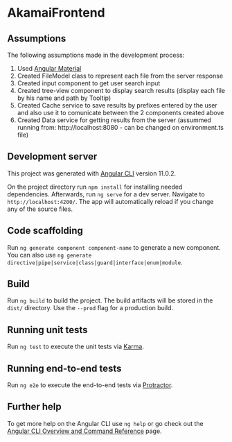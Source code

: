 # AkamaiFrontend

## Assumptions

The following assumptions made in the development process:
1. Used [Angular Material]([https://github.com/angular/angular-cli](https://material.angular.io/components/categories))
2. Created FileModel class to represent each file from the server response
3. Created input component to get user search input
4. Created tree-view component to display search results (display each file by his name and path by Tooltip)
5. Created Cache service to save results by prefixes entered by the user and also use it to comunicate between the 2 components created above
6. Created Data service for getting results from the server (assummed running from: http://localhost:8080 - can be changed on environment.ts file)

## Development server

This project was generated with [Angular CLI](https://github.com/angular/angular-cli) version 11.0.2.

On the project directory run `npm install` for installing needed dependencies.
Afterwards, run `ng serve` for a dev server. Navigate to `http://localhost:4200/`. The app will automatically reload if you change any of the source files.

## Code scaffolding

Run `ng generate component component-name` to generate a new component. You can also use `ng generate directive|pipe|service|class|guard|interface|enum|module`.

## Build

Run `ng build` to build the project. The build artifacts will be stored in the `dist/` directory. Use the `--prod` flag for a production build.

## Running unit tests

Run `ng test` to execute the unit tests via [Karma](https://karma-runner.github.io).

## Running end-to-end tests

Run `ng e2e` to execute the end-to-end tests via [Protractor](http://www.protractortest.org/).

## Further help

To get more help on the Angular CLI use `ng help` or go check out the [Angular CLI Overview and Command Reference](https://angular.io/cli) page.
